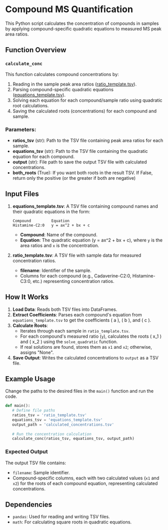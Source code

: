 
# Compound MS Quantification

This Python script calculates the concentration of compounds in samples by applying compound-specific quadratic equations to measured MS peak area ratios.

## Function Overview

### `calculate_conc`

This function calculates compound concentrations by:
1. Reading in the sample peak area ratios ([ratio_template.tsv](./input/ratio_template.tsv)).
2. Parsing compound-specific quadratic equations ([equations_template.tsv](./input/equations_template.tsv)).
3. Solving each equation for each compound/sample ratio using quadratic root calculations.
4. Saving the calculated roots (concentrations) for each compound and sample.

### Parameters:
- **ratios_tsv** (str): Path to the TSV file containing peak area ratios for each sample.
- **equations_tsv** (str): Path to the TSV file containing the quadratic equation for each compound.
- **output** (str): File path to save the output TSV file with calculated concentrations.
- **both_roots** (True): If you want both roots in the result TSV. If False, return only the positive (or the greater if
both are negative)

## Input Files

1. **equations_template.tsv**: A TSV file containing compound names and their quadratic equations in the form:

   ```
   Compound         Equation
   Histamine-C2:0   y = ax^2 + bx + c
   ```

   - **Compound**: Name of the compound.
   - **Equation**: The quadratic equation (y = ax^2 + bx + c), where `y` is the area ratios and `x` is the concentration.


2. **ratio_template.tsv**: A TSV file with sample data for measured concentration ratios.

   - **filename**: Identifier of the sample.
   - Columns for each compound (e.g., Cadaverine-C2:0, Histamine-C3:0, etc.) representing concentration ratios.

## How It Works

1. **Load Data**: Reads both TSV files into DataFrames.
2. **Extract Coefficients**: Parses each compound's equation from `equations_template.tsv` to get the coefficients \( a \), \( b \), and \( c \).
3. **Calculate Roots**:
   - Iterates through each sample in `ratio_template.tsv`.
   - For each compound's measured ratio (`y`), calculates the roots \( x_1 \) and \( x_2 \) using the `solve_quadratic` function.
   - If real solutions are found, stores them as `x1` and `x2`; otherwise, assigns "None".
4. **Save Output**: Writes the calculated concentrations to `output` as a TSV file.

## Example Usage

Change the paths to the desired files in the `main()` function and run the code.

```python
def main():
   # Define file paths
   ratios_tsv = 'ratio_template.tsv'
   equations_tsv = 'equations_template.tsv'
   output_path = 'calculated_concentrations.tsv'
   
   # Run the concentration calculation
   calculate_conc(ratios_tsv, equations_tsv, output_path)
```

### Expected Output

The output TSV file contains:
- `filename`: Sample identifier.
- Compound-specific columns, each with two calculated values (`x1` and `x2`) for the roots of each compound equation, representing calculated concentrations.

## Dependencies
- `pandas`: Used for reading and writing TSV files.
- `math`: For calculating square roots in quadratic equations.

